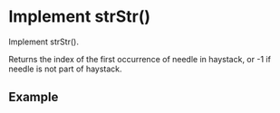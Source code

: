 # Implement strStr()
Implement strStr().

Returns the index of the first occurrence of needle in haystack, or -1 if needle is not part of haystack.

## Example
